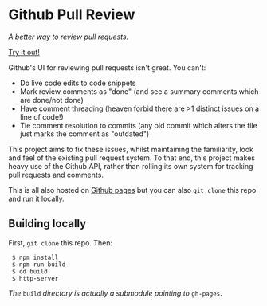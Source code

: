 # Github Pull Review
*A better way to review pull requests.*

[Try it out!](http://kegsay.github.io/github-pull-review/)

Github's UI for reviewing pull requests isn't great. You can't:
 * Do live code edits to code snippets
 * Mark review comments as "done" (and see a summary comments which are done/not done)
 * Have comment threading (heaven forbid there are >1 distinct issues on a line of code!)
 * Tie comment resolution to commits (any old commit which alters the file just marks the comment as "outdated")
 
This project aims to fix these issues, whilst maintaining the familiarity, look and feel of the existing pull request system. To that end, this project makes heavy use of the Github API, rather than rolling its own system for tracking pull requests and comments.

This is all also hosted on [Github pages](http://kegsay.github.io/github-pull-review/) but you can also `git clone` this repo and run it locally.

## Building locally
First, `git clone` this repo. Then:

```
 $ npm install
 $ npm run build
 $ cd build
 $ http-server
```

*The* `build` *directory is actually a submodule pointing to* `gh-pages`.
